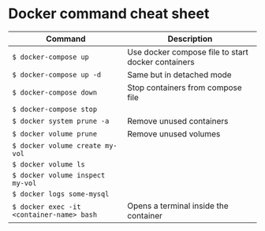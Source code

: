# Docker command cheat sheet

Command | Description
------- | -----------
`$ docker-compose up` | Use docker compose file to start docker containers
`$ docker-compose up -d` | Same but in detached mode
`$ docker-compose down` | Stop containers from compose file
`$ docker-compose stop` | 
`$ docker system prune -a` | Remove unused containers
`$ docker volume prune` | Remove unused volumes
`$ docker volume create my-vol` | 	
`$ docker volume ls` | 	
`$ docker volume inspect my-vol` | 
`$ docker logs some-mysql` | 
`$ docker exec -it <container-name> bash` | Opens a terminal inside the container